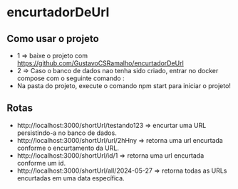 # encurtadorDeUrl

## Como usar o projeto

* 1 => baixe o projeto com https://github.com/GustavoCSRamalho/encurtadorDeUrl
* 2 => Caso o banco de dados nao tenha sido criado, entrar no docker compose com o seguinte comando :
* Na pasta do projeto, execute o comando npm start para iniciar o projeto!


## Rotas

* http://localhost:3000/shortUrl/testando123 =>  encurtar uma URL persistindo-a no banco de dados.
* http://localhost:3000/shortUrl/url/2hHny => retorna uma url encurtada conforme o encurtamento da URL.
* http://localhost:3000/shortUrl/id/1 => retorna uma url encurtada conforme um id.
* http://localhost:3000/shortUrl/all/2024-05-27 => retorna todas as URLs encurtadas em uma data específica.
